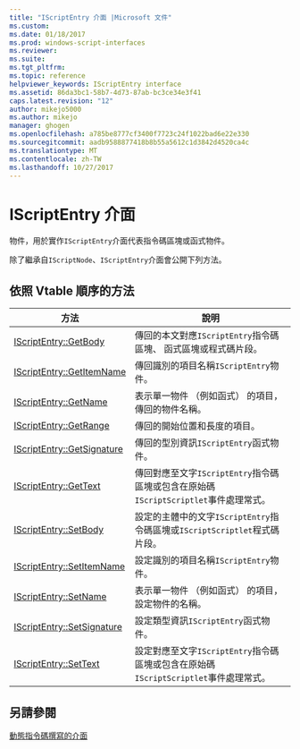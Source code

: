 ```yaml
---
title: "IScriptEntry 介面 |Microsoft 文件"
ms.custom: 
ms.date: 01/18/2017
ms.prod: windows-script-interfaces
ms.reviewer: 
ms.suite: 
ms.tgt_pltfrm: 
ms.topic: reference
helpviewer_keywords: IScriptEntry interface
ms.assetid: 86da3bc1-58b7-4d73-87ab-bc3ce34e3f41
caps.latest.revision: "12"
author: mikejo5000
ms.author: mikejo
manager: ghogen
ms.openlocfilehash: a785be8777cf3400f7723c24f1022bad6e22e330
ms.sourcegitcommit: aadb9588877418b8b55a5612c1d3842d4520ca4c
ms.translationtype: MT
ms.contentlocale: zh-TW
ms.lasthandoff: 10/27/2017
---
```

# <a name="iscriptentry-interface"></a>IScriptEntry 介面
物件，用於實作`IScriptEntry`介面代表指令碼區塊或函式物件。  
  
 除了繼承自`IScriptNode`、`IScriptEntry`介面會公開下列方法。  
  
## <a name="methods-in-vtable-order"></a>依照 Vtable 順序的方法  
  
|方法|說明|  
|------------|-----------------|  
|[IScriptEntry::GetBody](../../winscript/reference/iscriptentry-getbody.md)|傳回的本文對應`IScriptEntry`指令碼區塊、 函式區塊或程式碼片段。|  
|[IScriptEntry::GetItemName](../../winscript/reference/iscriptentry-getitemname.md)|傳回識別的項目名稱`IScriptEntry`物件。|  
|[IScriptEntry::GetName](../../winscript/reference/iscriptentry-getname.md)|表示單一物件 （例如函式） 的項目，傳回的物件名稱。|  
|[IScriptEntry::GetRange](../../winscript/reference/iscriptentry-getrange.md)|傳回的開始位置和長度的項目。|  
|[IScriptEntry::GetSignature](../../winscript/reference/iscriptentry-getsignature.md)|傳回的型別資訊`IScriptEntry`函式物件。|  
|[IScriptEntry::GetText](../../winscript/reference/iscriptentry-gettext.md)|傳回對應至文字`IScriptEntry`指令碼區塊或包含在原始碼`IScriptScriptlet`事件處理常式。|  
|[IScriptEntry::SetBody](../../winscript/reference/iscriptentry-setbody.md)|設定的主體中的文字`IScriptEntry`指令碼區塊或`IScriptScriptlet`程式碼片段。|  
|[IScriptEntry::SetItemName](../../winscript/reference/iscriptentry-setitemname.md)|設定識別的項目名稱`IScriptEntry`物件。|  
|[IScriptEntry::SetName](../../winscript/reference/iscriptentry-setname.md)|表示單一物件 （例如函式） 的項目，設定物件的名稱。|  
|[IScriptEntry::SetSignature](../../winscript/reference/iscriptentry-setsignature.md)|設定類型資訊`IScriptEntry`函式物件。|  
|[IScriptEntry::SetText](../../winscript/reference/iscriptentry-settext.md)|設定對應至文字`IScriptEntry`指令碼區塊或包含在原始碼`IScriptScriptlet`事件處理常式。|  
  
## <a name="see-also"></a>另請參閱  
 [動態指令碼撰寫的介面](../../winscript/reference/active-script-authoring-interfaces.md)